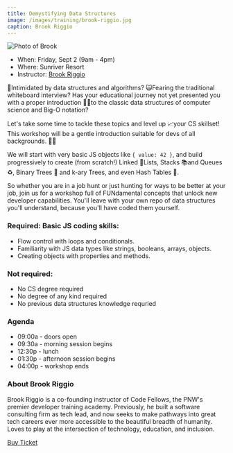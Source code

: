 ```yaml
---
title: Demystifying Data Structures
image: /images/training/brook-riggio.jpg
caption: Brook Riggio
---
```

<div class="person"><div class="person-photo"><img src="/images/training/brook-riggio.jpg" alt="Photo of Brook"/></div></div>

* When: Friday, Sept 2 (9am - 4pm)
* Where: Sunriver Resort
* Instructor: [Brook Riggio](https://www.linkedin.com/in/brookr/)

🫣Intimidated by data structures and algorithms? 🙀Fearing the traditional whiteboard interview? Has your educational journey not yet presented you with a proper introduction 🧑‍🏫to the classic data structures of computer science and Big-O notation? 

Let's take some time to tackle these topics and level up 📈your CS skillset! This workshop will be a gentle introduction suitable for devs of all backgrounds. 🧑‍🍳 

We will start with very basic JS objects like ```{ value: 42 }```, and build progressively to create (from scratch!) Linked 🔗Lists, Stacks 📚and Queues ♻️, Binary Trees 🌴 and k-ary Trees, and even Hash Tables 🧩. 

So whether you are in a job hunt or just hunting for ways to be better at your job, join us for a workshop full of FUNdamental concepts that unlock new developer capabilities. You'll leave with your own repo of data structures you'll understand, because you'll have coded them yourself. 

### Required: Basic JS coding skills: 

- Flow control with loops and conditionals.
- Familiarity with JS data types like strings, booleans, arrays, objects.
- Creating objects with properties and methods. 

### Not required:

- No CS degree required
- No degree of any kind required
- No previous data structures knowledge requried

### Agenda

- 09:00a - doors open
- 09:30a - morning session begins
- 12:30p - lunch
- 01:30p - afternoon session begins
- 04:00p - workshop ends

### About Brook Riggio

Brook Riggio is a co-founding instructor of Code Fellows, the PNW's premier developer training academy. Previously, he built a software consulting firm as tech lead, and now seeks to make pathways into great tech careers ever more accessible to the beautiful breadth of humanity. Loves to play at the intersection of technology, education, and inclusion. 

<div class="cta"><a target="_blank" href="https://ti.to/event-loop/cascadiajs-2022/">Buy Ticket</a></div>
